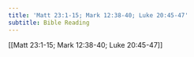 ```yaml
---
title: 'Matt 23:1-15; Mark 12:38-40; Luke 20:45-47'
subtitle: Bible Reading
---
```


[[Matt 23:1-15; Mark 12:38-40; Luke 20:45-47]]